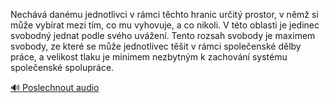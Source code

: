 
Nechává danému jednotlivci v rámci těchto hranic určitý prostor, v němž si může vybírat mezi tím, co mu vyhovuje, a co nikoli. V této oblasti je jedinec svobodný jednat podle svého uvážení. Tento rozsah svobody je maximem svobody, ze které se může jednotlivec těšit v rámci společenské dělby práce, a velikost tlaku je minimem nezbytným k zachování systému společenské spolupráce.

[🔊 Poslechnout audio](/data/7-paragraphs/audio/chapter_108/para_009-Nechv-danmu-jednotlivci-v-rmci-tchto-hranic-u.mp3)
